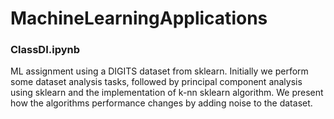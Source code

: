 # MachineLearningApplications

### ClassDI.ipynb
ML assignment using a DIGITS dataset from sklearn. Initially we perform some dataset analysis tasks, followed by principal component analysis using sklearn and the implementation of k-nn sklearn algorithm. We present how the algorithms performance changes by adding noise to the dataset.
